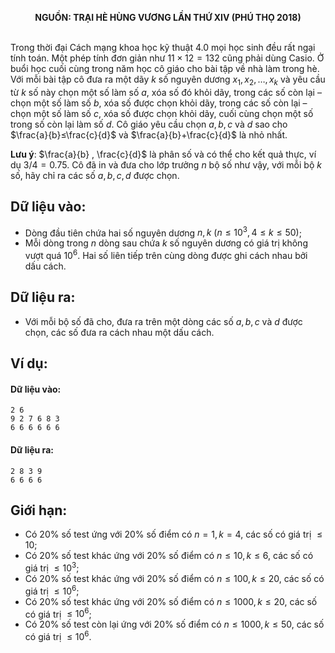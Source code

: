 **<center>NGUỒN: TRẠI HÈ HÙNG VƯƠNG LẦN THỨ XIV (PHÚ THỌ 2018)</center>**
<br>

Trong thời đại Cách mạng khoa học kỹ thuật $4.0$ mọi học sinh đều rất ngại tính toán. Một phép tính đơn giản như $11×12 = 132$ cũng phải dùng Casio. Ở buổi học cuối cùng trong năm học cô giáo cho bài tập về nhà làm trong hè. Với mỗi bài tập cô đưa ra một dãy $k$ số nguyên dương $x_1,x_2,…,x_k$ và yêu cầu từ $k$ số này chọn một số làm số $a$, xóa số đó khỏi dãy, trong các số còn lại – chọn một số làm số $b$, xóa số được chọn khỏi dãy, trong các số còn lại – chọn một số làm số $c$, xóa số được chọn khỏi dãy, cuối cùng chọn một số trong số còn lại làm số $d$. Cô giáo yêu cầu chọn $a,b,c$ và $d$ sao cho  $\frac{a}{b}≤\frac{c}{d}$  và  $\frac{a}{b}+\frac{c}{d}$ là nhỏ nhất.

**Lưu ý**: $\frac{a}{b} , \frac{c}{d}$ là phân số và có thể cho kết quả thực, ví dụ $3/4  = 0.75$.
Cô đã in và đưa cho lớp trưởng $n$ bộ số như vậy, với mỗi bộ $k$ số, hãy chỉ ra các số $a,b,c,d$ được chọn.

## Dữ liệu vào:
- Dòng đầu tiên chứa hai số nguyên dương $n,k\ (n≤10^3,4≤ k≤50)$;
- Mỗi dòng trong $n$ dòng sau chứa $k$ số nguyên dương có giá trị không vượt quá $10^6$. 
Hai số liên tiếp trên cùng dòng được ghi cách nhau bởi dấu cách.

## Dữ liệu ra:
- Với mỗi bộ số đã cho, đưa ra trên một dòng các số $a,b,c$ và $d$ được chọn, các số đưa ra cách nhau một dấu cách.

## Ví dụ: 
#### Dữ liệu vào:
```
2 6
9 2 7 6 8 3
6 6 6 6 6 6
```

#### Dữ liệu ra:
```
2 8 3 9
6 6 6 6
```

## Giới hạn:
- Có $20\%$ số test ứng với $20\%$ số điểm có $n=1, k=4$, các số có giá trị $\le 10$;
- Có $20\%$ số test khác ứng với $20\%$ số điểm có $n\le 10, k\le 6$, các số có giá trị $\le 10^3$;
- Có $20\%$ số test khác ứng với $20\%$ số điểm có $n\le 100, k\le 20$, các số có giá trị $\le 10^6$;
- Có $20\%$ số test khác ứng với $20\%$ số điểm có $n\le 1000, k\le 20$, các số có giá trị $\le 10^6$;
- Có $20\%$ số test còn lại ứng với $20\%$ số điểm có $n\le 1000, k\le 50$, các số có giá trị $\le 10^6$.